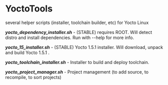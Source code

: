 YoctoTools
==========

several helper scripts (installer, toolchain builder, etc) for Yocto Linux 


***yocto_dependency_installer.sh*** - (STABLE) requires ROOT. Will detect distro and install dependencies. Run with --help for more info.

***yocto_15_installer.sh*** - (STABLE) Yocto 1.5.1 installer. Will download, unpack and build Yocto 1.5.1 .

***yocto_toolchain_installer.sh*** - Installer to build and deploy toolchain.

***yocto_project_manager.sh*** - Project management (to add source, to recompile, to sort projects)
